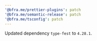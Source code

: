 ```yaml
---
'@bfra.me/prettier-plugins': patch
'@bfra.me/semantic-release': patch
'@bfra.me/tsconfig': patch
---
```


Updated dependency `type-fest` to `4.28.1`.
